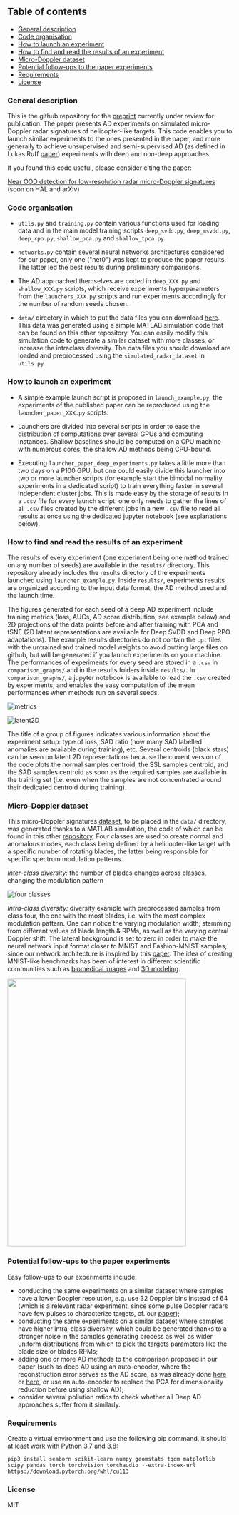 ## Table of contents
* [General description](#general-description)
* [Code organisation](#code-organisation)
* [How to launch an experiment](#how-to-launch-an-experiment)
* [How to find and read the results of an experiment](#how-to-find-and-read-the-results-of-an-experiment)
* [Micro-Doppler dataset](#micro-doppler-dataset)
* [Potential follow-ups to the paper experiments](#potential-follow-ups-to-the-paper-experiments)
* [Requirements](#requirements)
* [License](#license)

### General description

This is the github repository for the [preprint](https://cloud.mbauw.eu/s/GRLHfHWikpwTprp) currently under review for publication. The paper presents AD experiments on simulated micro-Doppler radar
signatures of helicopter-like targets. This code enables you to launch similar experiments
to the ones presented in the paper, and more generally to achieve unsupervised and semi-supervised AD (as defined in Lukas Ruff [paper](https://arxiv.org/abs/1906.02694)) experiments
with deep and non-deep approaches.

If you found this code useful, please consider citing the paper:

[Near OOD detection for low-resolution radar micro-Doppler signatures](https://cloud.mbauw.eu/s/GRLHfHWikpwTprp) (soon on HAL and arXiv)

### Code organisation

- `utils.py` and `training.py` contain various functions used for loading data and in the main model training scripts `deep_svdd.py`, `deep_msvdd.py`, `deep_rpo.py`, `shallow_pca.py`
and `shallow_tpca.py`.

- `networks.py` contain several neural networks architectures considered for our paper, only one ("net0") was kept to produce the paper results. The latter led the best results during
preliminary comparisons.

- The AD approached themselves are coded in `deep_XXX.py` and `shallow_XXX.py` scripts, which receive experiments hyperparameters from the `launchers_XXX.py` 
scripts and run experiments accordingly for the number of random seeds chosen.

- `data/` directory in which to put the data files you can download [here](https://cloud.mbauw.eu/s/BPtk5HYkyBWAGLo).
This data was generated using a simple MATLAB simulation code that can be found on this other repository. You can easily modify
this simulation code to generate a similar dataset with more classes, or increase the intraclass diversity. The data files you should download
are loaded and preprocessed using the `simulated_radar_dataset` in `utils.py`.

### How to launch an experiment

- A simple example launch script is proposed in `launch_example.py`, the experiments of the published paper can be reproduced using the `launcher_paper_XXX.py` scripts.

- Launchers are divided into several scripts in order to ease the distribution of computations over several GPUs and computing instances. Shallow
baselines should be computed on a CPU machine with numerous cores, the shallow AD methods being CPU-bound. 

- Executing `launcher_paper_deep_experiments.py` takes a little more than two days on a P100 GPU, but one could easily divide this launcher into two or more
launcher scripts (for example start the bimodal normality experiments in a dedicated script) to train everything faster in several independent cluster jobs. This is 
made easy by the storage of results in a `.csv` file for every launch script: one only needs to gather the lines of all `.csv` files created by the different jobs
in a new `.csv` file to read all results at once using the dedicated jupyter notebook (see explanations below).

### How to find and read the results of an experiment

The results of every experiment (one experiment being one method trained on any number of seeds) are available in the `results/` directory. This repository
already includes
the results directory of the experiments launched using `launcher_example.py`. Inside `results/`, 
experiments results are organized according to the input
data format, the AD method used and the launch time. 

The figures generated for each seed of a deep AD experiment include training metrics (loss, AUCs, AD score distribution, see example below) and 2D projections of the data points
before and after training with PCA and tSNE (2D latent representations are available for Deep SVDD and Deep RPO adaptations). The example results directories do not contain the `.pt` files with the untrained and trained model
weights to avoid putting large files on github, but will be generated if you launch experiments on your machine. The performances of experiments for 
every seed are stored in a `.csv` in `comparison_graphs/` and in the results folders inside `results/`. In `comparison_graphs/`, a jupyter notebook is
available to read the `.csv` created by experiments, and enables the easy computation of the mean performances when methods run on several seeds.

![metrics](imgs/seed0_normal[3,4].png)

![latent2D](imgs/latent2Dtrain_trained_seed0_normal[3,4].png)

The title of a group of figures indicates various information about the experiment setup: type of loss, SAD ratio (how many SAD labelled anomalies are 
available during training), etc. Several centroids (black stars) can be seen on latent 2D representations because the current version of the code plots 
the normal samples centroid, the SSL samples centroid, and the SAD samples centroid as soon as the required samples are available in the training set (i.e. 
even when the samples are not concentrated around their dedicated centroid during training).

### Micro-Doppler dataset

This micro-Doppler signatures [dataset](https://cloud.mbauw.eu/s/BPtk5HYkyBWAGLo), to be placed in the `data/` directory, was generated thanks to a MATLAB simulation, the code of which can be found
in this other [repository](https://github.com/Blupblupblup/Doppler-Signatures-Generation). Four classes are used to create normal and anomalous modes, each class being defined
by a helicopter-like target with a specific number of rotating blades, the latter being responsible for specific spectrum modulation patterns.

*Inter-class diversity:* the number of blades changes across classes, changing the modulation pattern

![four classes](imgs/four_classes.png)

*Intra-class diversity:* diversity example with preprocessed samples from class four, the one with the most blades, i.e. with the most complex modulation pattern.
One can notice the varying modulation width, stemming from different values of blade length & RPMs, as well as the varying
central Doppler shift. The lateral background is set to zero in order to make the neural network input format closer to MNIST and Fashion-MNIST
samples, since our network architecture is inspired by this [paper](https://arxiv.org/abs/1906.02694). The idea of creating MNIST-like benchmarks has been of 
interest in different scientific communities such as [biomedical images](https://arxiv.org/pdf/2010.14925.pdf) 
and [3D modeling](https://proceedings.neurips.cc/paper/2016/file/1d94108e907bb8311d8802b48fd54b4a-Paper.pdf).

<img src="imgs/within_class_diversity.png" width="400" height="600">

### Potential follow-ups to the paper experiments

Easy follow-ups to our experiments include:
- conducting the same experiments on a similar dataset where samples have a lower Doppler resolution, e.g. use 32 Doppler bins instead of 64 (which is a relevant radar experiment, since some
pulse Doppler radars have few pulses to characterize targets, cf. our [paper](https://cloud.mbauw.eu/s/GRLHfHWikpwTprp));
- conducting the same experiments on a similar dataset where samples have higher intra-class diversity, which could be generated thanks to a stronger
noise in the samples generating process as well as wider uniform distributions from which to pick the targets parameters like the blade size or blades
RPMs;
- adding one or more AD methods to the comparison proposed in our paper (such as deep AD using an auto-encoder, where the reconstruction error serves as the AD score, as was
already done [here](https://ieeexplore.ieee.org/abstract/document/9266497) or [here](http://proceedings.mlr.press/v80/ruff18a/ruff18a.pdf), or use an auto-encoder to replace the PCA
for dimensionality reduction before using shallow AD);
- consider several pollution ratios to check whether all Deep AD approaches suffer from it similarly.

### Requirements

Create a virtual environment and use the following pip command, it should at least work with Python 3.7 and 3.8:

`pip3 install seaborn scikit-learn numpy geomstats tqdm matplotlib scipy pandas torch torchvision torchaudio --extra-index-url https://download.pytorch.org/whl/cu113`

### License

MIT
